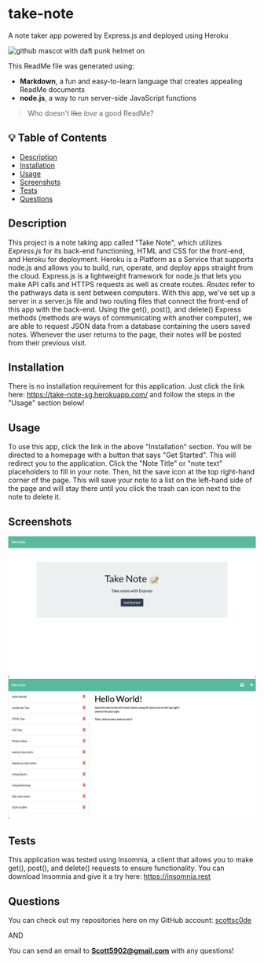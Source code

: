 # take-note
A note taker app powered by Express.js and deployed using Heroku

<img src="https://octodex.github.com/images/daftpunktocat-thomas.gif" alt="github mascot with daft punk helmet on" width="200"/>

[//]: # (demonstrating some cool markdown syntax tricks. this is a markdown comment)

This ReadMe file was generated using:
- **Markdown**, a fun and easy-to-learn language that creates appealing ReadMe documents
- **node.js**, a way to run server-side JavaScript functions
> Who doesn't ~~like~~ _love_ a good ReadMe?&nbsp;

## 💡 Table of Contents

- [Description](#description-id)
- [Installation](#installation-id)
- [Usage](#usage-id)
- [Screenshots](#screenshots-id)
- [Tests](#tests-id)
- [Questions](#questions-id)

## <a id="description-id"></a>Description
This project is a note taking app called "Take Note", which utilizes *Express.js* for its back-end functioning, HTML and CSS for the front-end, and Heroku for deployment. Heroku is a Platform as a Service that supports node.js and allows you to build, run, operate, and deploy apps straight from the cloud. Express.js is a lightweight framework for node.js that lets you make API calls and HTTPS requests as well as create routes. *Routes* refer to the pathways data is sent between computers. With this app, we've set up a server in a server.js file and two routing files that connect the front-end of this app with the back-end. Using the get(), post(), and delete() Express methods (methods are ways of communicating with another computer), we are able to request JSON data from a database containing the users saved notes. Whenever the user returns to the page, their notes will be posted from their previous visit.
   
## <a id="installation-id"></a>Installation
There is no installation requirement for this application. Just click the link here: https://take-note-sg.herokuapp.com/ and follow the steps in the "Usage" section below!
    
## <a id="usage-id"></a>Usage
To use this app, click the link in the above "Installation" section. You will be directed to a homepage with a button that says "Get Started". This will redirect you to the application. Click the "Note Title" or "note text" placeholders to fill in your note. Then, hit the save icon at the top right-hand corner of the page. This will save your note to a list on the left-hand side of the page and will stay there until you click the trash can icon next to the note to delete it.

## <a id="screenshots-id"></a>Screenshots

![alt text](public/assets/img/take-note-pic1.png)
![alt text](public/assets/img/take-note-pic2.png)
    
## <a id="tests-id"></a>Tests
This application was tested using Insomnia, a client that allows you to make get(), post(), and delete() requests to ensure functionality. You can download Insomnia and give it a try here: https://insomnia.rest 

## <a id="questions-id"></a>Questions
You can check out my repositories here on my GitHub account: 
<a href="https://github.com/scottsc0de">scottsc0de</a>

AND

You can send an email to **Scott5902@gmail.com** with any questions!